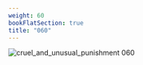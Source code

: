 ```yaml
---
weight: 60
bookFlatSection: true
title: "060"
---
```


![cruel_and_unusual_punishment 060 ](../../jpg/cup_060.jpg)


